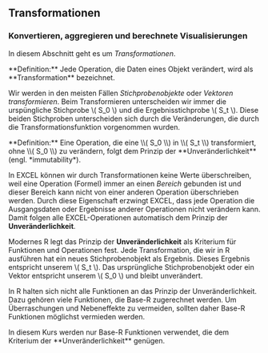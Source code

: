 ## Transformationen 

### Konvertieren, aggregieren und berechnete Visualisierungen

In diesem Abschnitt geht es um *Transformationen*. 

<p class="alert alert-primary" markdown="1">
**Definition:** Jede Operation, die Daten eines Objekt verändert, wird als **Transformation** bezeichnet.
</p>

Wir werden in den meisten Fällen *Stichprobenobjekte* oder *Vektoren* *transformieren*. Beim Transformieren unterscheiden wir immer die urspüngliche Stichprobe \\( S_0 \\) und die Ergebnisstichprobe \\( S_t \\). Diese beiden Stichproben unterscheiden sich durch die Veränderungen, die durch die Transformationsfunktion vorgenommen wurden. 

<p class="alert alert-primary" markdown="1">
**Definition:** Eine Operation, die eine \\( S_0 \\) in \\( S_t \\) transformiert, ohne \\( S_0 \\) zu verändern, folgt dem Prinzip der **Unveränderlichkeit** (engl. *immutability*). 
</p>

In EXCEL können wir durch Transformationen keine Werte überschreiben, weil eine Operation (Formel) immer an einen *Bereich* gebunden ist und dieser Bereich kann nicht von einer anderen Operation überschrieben werden. Durch diese Eigenschaft erzwingt EXCEL, dass jede Operation die Ausgangsdaten oder Ergebnisse anderer Operationen nicht verändern kann. Damit folgen alle EXCEL-Operationen automatisch dem Prinzip der **Unveränderlichkeit**.

Modernes R legt das Prinzip der **Unveränderlichkeit** als Kriterium für Funktionen und Operationen fest. Jede Transformation, die wir in R ausführen hat ein neues Stichprobenobjekt als Ergebnis. Dieses Ergebnis entspricht unserem \\( S_t \\). Das ursprüngliche Stichprobenobjekt oder ein Vektor entspricht unserem \\( S_0 \\) und bleibt unverändert. 

<p class="alert alert-danger" markdown="1">
In R halten sich nicht alle Funktionen an das Prinzip der Unveränderlichkeit. Dazu gehören viele Funktionen, die Base-R zugerechnet werden. Um Überraschungen und Nebeneffekte zu vermeiden, sollten daher Base-R Funktionen möglichst vermieden werden. 
</p>

<p class="alert alert-info" markdown="1">
In diesem Kurs werden nur Base-R Funktionen verwendet, die dem Kriterium der **Unveränderlichkeit** genügen.
</p>

